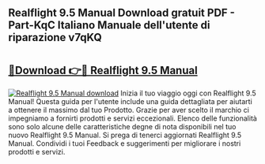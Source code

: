 ## Realflight 9.5 Manual Download gratuit PDF - Part-KqC Italiano Manuale dell'utente di riparazione v7qKQ

# <h2><a href="http://dfggskz.blite.top/?on=Realflight+9.5+Manual">🔗Download 👉🔴 Realflight 9.5 Manual</a></h2>

[![Realflight 9.5 Manual download](https://i.imgur.com/lujVjoI.png)](http://dfggskz.blite.top/?on=Realflight+9.5+Manual)
Inizia il tuo viaggio oggi con Realflight 9.5 Manual! Questa guida per l'utente include una guida dettagliata per aiutarti a ottenere il massimo dal tuo Prodotto. Grazie per aver scelto il marchio ci impegniamo a fornirti prodotti e servizi eccezionali. Elenco delle funzionalità sono solo alcune delle caratteristiche degne di nota disponibili nel tuo nuovo Realflight 9.5 Manual. Si prega di tenerci aggiornati Realflight 9.5 Manual. Condividi i tuoi Feedback e suggerimenti per migliorare i nostri prodotti e servizi.

